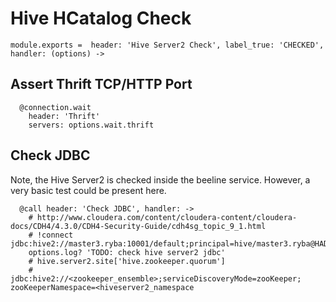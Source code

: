 
# Hive HCatalog Check

    module.exports =  header: 'Hive Server2 Check', label_true: 'CHECKED', handler: (options) ->

## Assert Thrift TCP/HTTP Port

      @connection.wait
        header: 'Thrift'
        servers: options.wait.thrift

## Check JDBC

Note, the Hive Server2 is checked inside the beeline service. However, a very
basic test could be present here.

      @call header: 'Check JDBC', handler: ->
        # http://www.cloudera.com/content/cloudera-content/cloudera-docs/CDH4/4.3.0/CDH4-Security-Guide/cdh4sg_topic_9_1.html
        # !connect jdbc:hive2://master3.ryba:10001/default;principal=hive/master3.ryba@HADOOP.RYBA
        options.log? 'TODO: check hive server2 jdbc'
        # hive.server2.site['hive.zookeeper.quorum']
        # jdbc:hive2://<zookeeper_ensemble>;serviceDiscoveryMode=zooKeeper; zooKeeperNamespace=<hiveserver2_namespace
